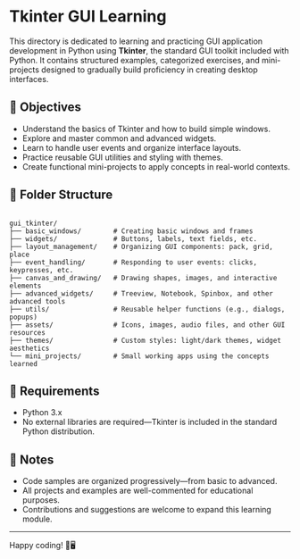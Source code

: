 # Tkinter GUI Learning

This directory is dedicated to learning and practicing GUI application development in Python using **Tkinter**, the standard GUI toolkit included with Python. It contains structured examples, categorized exercises, and mini-projects designed to gradually build proficiency in creating desktop interfaces.

## 🎯 Objectives

- Understand the basics of Tkinter and how to build simple windows.
- Explore and master common and advanced widgets.
- Learn to handle user events and organize interface layouts.
- Practice reusable GUI utilities and styling with themes.
- Create functional mini-projects to apply concepts in real-world contexts.

## 📁 Folder Structure

```text

gui_tkinter/  
├── basic_windows/        # Creating basic windows and frames 
├── widgets/              # Buttons, labels, text fields, etc. 
├── layout_management/    # Organizing GUI components: pack, grid, place 
├── event_handling/       # Responding to user events: clicks, keypresses, etc. 
├── canvas_and_drawing/   # Drawing shapes, images, and interactive elements 
├── advanced_widgets/     # Treeview, Notebook, Spinbox, and other advanced tools 
├── utils/                # Reusable helper functions (e.g., dialogs, popups) 
├── assets/               # Icons, images, audio files, and other GUI resources 
├── themes/               # Custom styles: light/dark themes, widget aesthetics 
└── mini_projects/        # Small working apps using the concepts learned

```

## 🧩 Requirements

- Python 3.x
- No external libraries are required—Tkinter is included in the standard Python distribution.

## 📌 Notes

- Code samples are organized progressively—from basic to advanced.
- All projects and examples are well-commented for educational purposes.
- Contributions and suggestions are welcome to expand this learning module.

---

Happy coding! 🐍🖥️  
